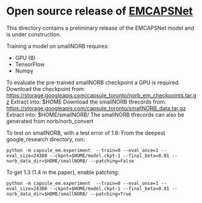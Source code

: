 # Open source release of [EMCAPSNet](https://openreview.net/pdf?id=HJWLfGWRb)

This directory contains a preliminary release of the EMCAPSNet model and is under construction.

Training a model on smallNORB requires:
 - GPU (8)
 - TensorFlow
 - Numpy

To evaluate the pre-trained smallNORB checkpoint a GPU is required.
Download the checkpoint from: https://storage.googleapis.com/capsule_toronto/norb_em_checkpoints.tar.gz
Extract into: $HOME
Download the smallNORB tfrecords from: https://storage.googleapis.com/capsule_toronto/smallNORB_data.tar.gz
Extract into: $HOME/smallNORB/
The smallNORB tfrecords can also be generated from norb/norb_convert

To test on smallNORB, with a test error of 1.8:
From the deepest google_research directory, run:
```
python -m capsule_em.experiment  --train=0 --eval_once=1 --eval_size=24300 --ckpnt=$HOME/model.ckpt-1 --final_beta=0.01 --norb_data_dir=$HOME/smallNORB/ --patching=False
```
To get 1.3 (1.4 in the paper), enable patching:
```
python -m capsule_em.experiment  --train=0 --eval_once=1 --eval_size=24300 --ckpnt=$HOME/model.ckpt-1 --final_beta=0.01 --norb_data_dir=$HOME/smallNORB/ --patching=True
```
